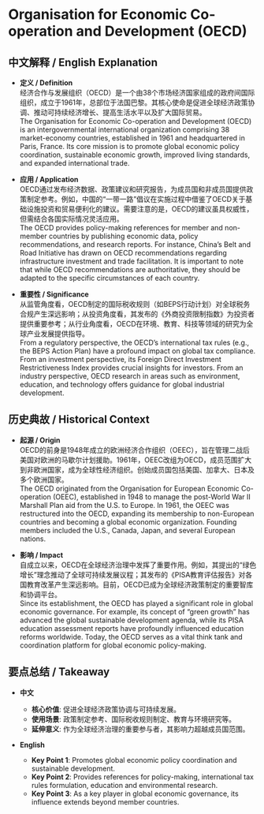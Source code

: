 # Organisation for Economic Co-operation and Development (OECD)

## 中文解释 / English Explanation

* **定义 / Definition**  
  经济合作与发展组织（OECD）是一个由38个市场经济国家组成的政府间国际组织，成立于1961年，总部位于法国巴黎。其核心使命是促进全球经济政策协调、推动可持续经济增长、提高生活水平以及扩大国际贸易。  
  The Organisation for Economic Co-operation and Development (OECD) is an intergovernmental international organization comprising 38 market-economy countries, established in 1961 and headquartered in Paris, France. Its core mission is to promote global economic policy coordination, sustainable economic growth, improved living standards, and expanded international trade.

* **应用 / Application**  
  OECD通过发布经济数据、政策建议和研究报告，为成员国和非成员国提供政策制定参考。例如，中国的“一带一路”倡议在实施过程中借鉴了OECD关于基础设施投资和贸易便利化的建议。需要注意的是，OECD的建议虽具权威性，但需结合各国实际情况灵活应用。  
  The OECD provides policy-making references for member and non-member countries by publishing economic data, policy recommendations, and research reports. For instance, China’s Belt and Road Initiative has drawn on OECD recommendations regarding infrastructure investment and trade facilitation. It is important to note that while OECD recommendations are authoritative, they should be adapted to the specific circumstances of each country.

* **重要性 / Significance**  
  从监管角度看，OECD制定的国际税收规则（如BEPS行动计划）对全球税务合规产生深远影响；从投资角度看，其发布的《外商投资限制指数》为投资者提供重要参考；从行业角度看，OECD在环境、教育、科技等领域的研究为全球产业发展提供指导。  
  From a regulatory perspective, the OECD’s international tax rules (e.g., the BEPS Action Plan) have a profound impact on global tax compliance. From an investment perspective, its Foreign Direct Investment Restrictiveness Index provides crucial insights for investors. From an industry perspective, OECD research in areas such as environment, education, and technology offers guidance for global industrial development.

## 历史典故 / Historical Context

* **起源 / Origin**  
  OECD的前身是1948年成立的欧洲经济合作组织（OEEC），旨在管理二战后美国对欧洲的马歇尔计划援助。1961年，OEEC改组为OECD，成员范围扩大到非欧洲国家，成为全球性经济组织。创始成员国包括美国、加拿大、日本及多个欧洲国家。  
  The OECD originated from the Organisation for European Economic Co-operation (OEEC), established in 1948 to manage the post-World War II Marshall Plan aid from the U.S. to Europe. In 1961, the OEEC was restructured into the OECD, expanding its membership to non-European countries and becoming a global economic organization. Founding members included the U.S., Canada, Japan, and several European nations.

* **影响 / Impact**  
  自成立以来，OECD在全球经济治理中发挥了重要作用。例如，其提出的“绿色增长”理念推动了全球可持续发展议程；其发布的《PISA教育评估报告》对各国教育改革产生深远影响。目前，OECD已成为全球经济政策制定的重要智库和协调平台。  
  Since its establishment, the OECD has played a significant role in global economic governance. For example, its concept of “green growth” has advanced the global sustainable development agenda, while its PISA education assessment reports have profoundly influenced education reforms worldwide. Today, the OECD serves as a vital think tank and coordination platform for global economic policy-making.

## 要点总结 / Takeaway

* **中文**  
  - **核心价值**: 促进全球经济政策协调与可持续发展。  
  - **使用场景**: 政策制定参考、国际税收规则制定、教育与环境研究等。  
  - **延伸意义**: 作为全球经济治理的重要参与者，其影响力超越成员国范围。

* **English**  
  - **Key Point 1**: Promotes global economic policy coordination and sustainable development.  
  - **Key Point 2**: Provides references for policy-making, international tax rules formulation, education and environmental research.  
  - **Key Point 3**: As a key player in global economic governance, its influence extends beyond member countries.